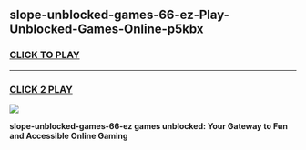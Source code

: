 
## slope-unblocked-games-66-ez-Play-Unblocked-Games-Online-p5kbx
<h3>
<a href="https://premium76.site?title=slope-unblocked-games-66-ez&ref=25A">CLICK TO PLAY</a></h3>
<hr>

<h3>
<a href="https://premium76.site?title=slope-unblocked-games-66-ez&ref=25A">CLICK 2 PLAY</a>
  
</h3>

<a href="https://premium76.site?title=slope-unblocked-games-66-ez&ref=25A"><img src="https://clearcache.store/games.png"></a>


**slope-unblocked-games-66-ez games unblocked: Your Gateway to Fun and Accessible Online Gaming**
